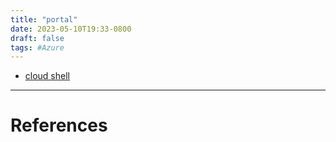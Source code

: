 ```yaml
---
title: "portal"
date: 2023-05-10T19:33-0800
draft: false
tags: #Azure
---
```


- [cloud shell](../cloud-shell/)



---
# References
